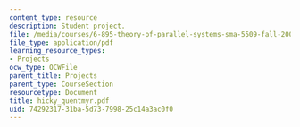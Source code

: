 ```yaml
---
content_type: resource
description: Student project.
file: /media/courses/6-895-theory-of-parallel-systems-sma-5509-fall-2003/7429231731ba5d73799825c14a3ac0f0_hicky_quentmyr.pdf
file_type: application/pdf
learning_resource_types:
- Projects
ocw_type: OCWFile
parent_title: Projects
parent_type: CourseSection
resourcetype: Document
title: hicky_quentmyr.pdf
uid: 74292317-31ba-5d73-7998-25c14a3ac0f0
---
```

